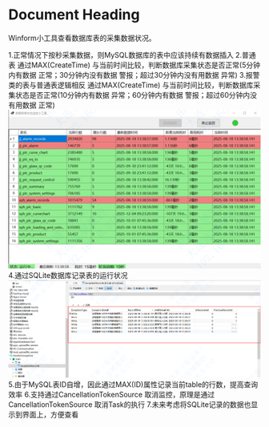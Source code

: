 # Document Heading

Winform小工具查看数据库表的采集数据状况。

1.正常情况下按秒采集数据，则MySQL数据库的表中应该持续有数据插入
2.普通表 通过MAX(CreateTime) 与当前时间比较，判断数据库采集状态是否正常(5分钟内有数据 正常；30分钟内没有数据 警报；超过30分钟内没有用数据 异常)
3.报警类的表与普通表逻辑相反 通过MAX(CreateTime) 与当前时间比较，判断数据库采集状态是否正常(10分钟内有数据 异常；60分钟内有数据 警报；超过60分钟内没有用数据 正常)
![alt text](44909076-bb44-4c18-8b0a-f7876350db86.png)
4.通过SQLite数据库记录表的运行状况
![alt text](adbc6632-6b51-4b39-b60d-2593440d898a.png)
5.由于MySQL表ID自增，因此通过MAX(ID)属性记录当前table的行数，提高查询效率
6.支持通过CancellationTokenSource 取消监控，原理是通过CancellationTokenSource 取消Task的执行
7.未来考虑将SQLite记录的数据也显示到界面上，方便查看
